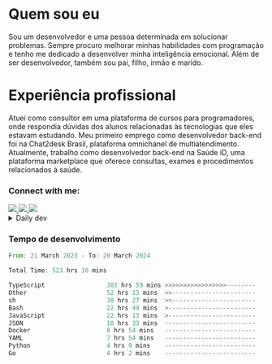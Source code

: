 # Quem sou eu
Sou um desenvolvedor e uma pessoa determinada em solucionar problemas. Sempre procuro melhorar minhas habilidades com programação e tenho me dedicado a desenvolver minha inteligência emocional. Além de ser desenvolvedor, também sou pai, filho, irmão e marido.

# Experiência profissional
Atuei como consultor em uma plataforma de cursos para programadores, onde respondia dúvidas dos alunos relacionadas às tecnologias que eles estavam estudando.
Meu primeiro emprego como desenvolvedor back-end foi na Chat2desk Brasil, plataforma omnichanel de multiatendimento.
Atualmente, trabalho como desenvolvedor back-end na Saúde iD, uma plataforma marketplace que oferece consultas, exames e procedimentos relacionados à saúde.

### Connect with me:
<a href="https://www.linkedin.com/in/theusmoreira" target="_blank" >
<img src="https://img.shields.io/badge/linkedin-%230077B5.svg?&style=for-the-badge&logo=linkedin&logoColor=white ">
</a>
<a href="https://www.instagram.com/matheus.s.moreira/" target="_blank">
<img src="https://img.shields.io/badge/instagram-%23E4405F.svg?&style=for-the-badge&logo=instagram&logoColor=white">
</a>
<a href="mailto:matheussm301@gmail.com"  target="_blank">
<img src="https://img.shields.io/badge/gmail-%23E4405F.svg?&style=for-the-badge&logo=gmail&logoColor=white">
</a>


<details>
  <summary>Daily dev </summary>
<p>
  <a href="https://app.daily.dev/matheussantos"><img src="https://github.com/matheus-santos-moreira/matheus-santos-moreira/blob/master/devcard.svg" width="200" alt="Matheus Santos's Dev Card"/></a>
 </p>
</details>

<h3>Tempo de desenvolvimento</h3>

<!--START_SECTION:waka-->

```rust
From: 21 March 2023 - To: 20 March 2024

Total Time: 523 hrs 16 mins

TypeScript                 383 hrs 59 mins >>>>>>>>>>>>>>>>>--------   66.72 %
Other                      52 hrs 13 mins  >>-----------------------   09.07 %
sh                         38 hrs 27 mins  >>-----------------------   06.68 %
Bash                       22 hrs 49 mins  >------------------------   03.97 %
JavaScript                 22 hrs 13 mins  >------------------------   03.86 %
JSON                       10 hrs 33 mins  -------------------------   01.83 %
Docker                     8 hrs 54 mins   -------------------------   01.55 %
YAML                       7 hrs 54 mins   -------------------------   01.38 %
Python                     4 hrs 9 mins    -------------------------   00.72 %
Go                         4 hrs 2 mins    -------------------------   00.70 %
```

<!--END_SECTION:waka-->
